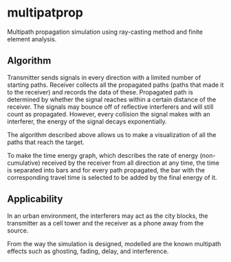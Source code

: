 # multipatprop
Multipath propagation simulation using ray-casting method and finite element analysis.

## Algorithm
Transmitter sends signals in every direction with a limited number of starting paths.
Receiver collects all the propagated paths (paths that made it to the receiver) and records the data of these.
Propagated path is determined by whether the signal reaches within a certain distance of the receiver.
The signals may bounce off of reflective interferers and will still count as propagated.
However, every collision the signal makes with an interferer, the energy of the signal decays exponentially.

The algorithm described above allows us to make a visualization of all the paths that reach the target.

To make the time energy graph, which describes the rate of energy (non-cumulative) received by the receiver from all direction at any time,
the time is separated into bars and for every path propagated, the bar with the corresponding travel time is selected to be added by the final energy of it.

## Applicability
In an urban environment, the interferers may act as the city blocks, the transmitter as a cell tower and the receiver as a phone away from the source.

From the way the simulation is designed, modelled are the known multipath effects such as ghosting, fading, delay, and interference.
